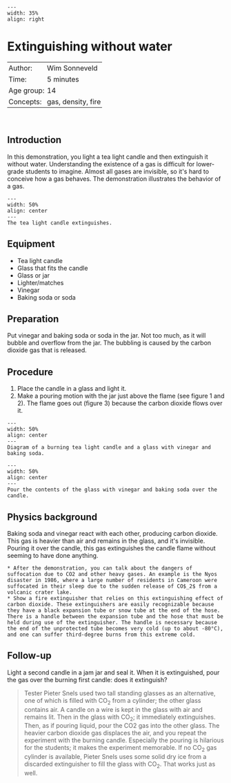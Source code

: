 ```{figure} ../../figures/ready.png
---
width: 35%
align: right
```

# Extinguishing without water

<table style="width: 100%; border-collapse: collapse; border: none;">
    <tr style="background-color: var(--background-color);">  
        <td style="text-align: left; padding: 3px; border: none; color: var(--text-color)">Author:</td>
        <td style="text-align: left; padding: 3px; border: none; color: var(--text-color)">Wim Sonneveld</td>
    </tr>
    <tr style="background-color: var(--background-color);"> 
        <td style="text-align: left; padding: 3px; border: none; color: var(--text-color)">Time:</td>
        <td style="text-align: left; padding: 3px; border: none; color: var(--text-color)">5 minutes</td>
    </tr>
    <tr style="background-color: var(--background-color);"> 
        <td style="text-align: left; padding: 3px; border: none; color: var(--text-color)">Age group:</td>
        <td style="text-align: left; padding: 3px; border: none; color: var(--text-color)">14</td>
    </tr>
    <tr style="background-color: var(--background-color);"> 
        <td style="text-align: left; padding: 3px; border: none; color: var(--text-color)">Concepts:</td>
        <td style="text-align: left; padding: 3px; border: none; color: var(--text-color)">gas, density, fire</td>
    </tr>
</table><br>


## Introduction
In this demonstration, you light a tea light candle and then extinguish it without water. Understanding the existence of a gas is difficult for lower-grade students to imagine. Almost all gases are invisible, so it's hard to conceive how a gas behaves. The demonstration illustrates the behavior of a gas.

```{figure} demo29_figure3.jpg
---
width: 50%
align: center
---
The tea light candle extinguishes.
```

## Equipment
* Tea light candle
* Glass that fits the candle
* Glass or jar
* Lighter/matches
* Vinegar
* Baking soda or soda

## Preparation
Put vinegar and baking soda or soda in the jar. Not too much, as it will bubble and overflow from the jar. The bubbling is caused by the carbon dioxide gas that is released.

## Procedure
1. Place the candle in a glass and light it.
2. Make a pouring motion with the jar just above the flame (see figure 1 and 2). The flame goes out (figure 3) because the carbon dioxide flows over it.

```{figure} demo29_figure1.jpg
---
width: 50%
align: center
---
Diagram of a burning tea light candle and a glass with vinegar and baking soda.
```

```{figure} demo29_figure2.jpg
---
width: 50%
align: center
---
Pour the contents of the glass with vinegar and baking soda over the candle.
```


## Physics background
Baking soda and vinegar react with each other, producing carbon dioxide. This gas is heavier than air and remains in the glass, and it's invisible. Pouring it over the candle, this gas extinguishes the candle flame without seeming to have done anything.

```{tip}
* After the demonstration, you can talk about the dangers of suffocation due to CO2 and other heavy gases. An example is the Nyos disaster in 1986, where a large number of residents in Cameroon were suffocated in their sleep due to the sudden release of CO$_2$ from a volcanic crater lake.
* Show a fire extinguisher that relies on this extinguishing effect of carbon dioxide. These extinguishers are easily recognizable because they have a black expansion tube or snow tube at the end of the hose. There is a handle between the expansion tube and the hose that must be held during use of the extinguisher. The handle is necessary because the end of the unprotected tube becomes very cold (up to about -80°C), and one can suffer third-degree burns from this extreme cold.
```

## Follow-up
Light a second candle in a jam jar and seal it. When it is extinguished, pour the gas over the burning first candle: does it extinguish?


> Tester Pieter Snels used two tall standing glasses as an alternative, one of which is filled with CO$_2$ from a cylinder; the other glass contains air. 
> A candle on a wire is kept in the glass with air and remains lit. Then in the glass with CO$_2$; it immediately extinguishes. 
> Then, as if pouring liquid, pour the CO2 gas into the other glass. The heavier carbon dioxide gas displaces the air, and you repeat the experiment with the burning candle. Especially the pouring is hilarious for the students; it makes the experiment memorable.
> If no CO$_2$ gas cylinder is available, Pieter Snels uses some solid dry ice from a discarded extinguisher to fill the glass with CO$_2$. That works just as well.

